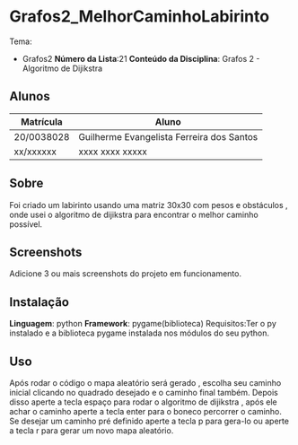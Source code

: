 # Grafos2_MelhorCaminhoLabirinto

Tema:
 - Grafos2
**Número da Lista**:21
**Conteúdo da Disciplina**: Grafos 2 - Algoritmo de Dijikstra

## Alunos
|Matrícula | Aluno |
| -- | -- |
| 20/0038028  |  Guilherme Evangelista Ferreira dos Santos |
| xx/xxxxxx  |  xxxx xxxx xxxxx |

## Sobre 
Foi criado um labirinto usando uma matriz 30x30 com pesos e obstáculos , onde usei o algoritmo de dijikstra para encontrar o melhor caminho possível. 

## Screenshots
Adicione 3 ou mais screenshots do projeto em funcionamento.

## Instalação 
**Linguagem**: python
**Framework**: pygame(biblioteca)
Requisitos:Ter o py instalado e a biblioteca pygame instalada nos módulos do seu python.

## Uso 
Após rodar o código o mapa aleatório será gerado , escolha seu caminho inicial clicando no quadrado desejado e o caminho final também.
Depois disso aperte a tecla espaço para rodar o algoritmo de dijikstra , após ele achar o caminho aperte a tecla enter para o boneco percorrer o caminho.
Se desejar um caminho pré definido aperte a tecla p para gera-lo ou aperte a tecla r para gerar um novo mapa aleatório.




